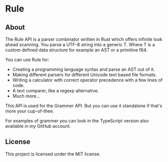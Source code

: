 Rule
====

About
-----
The Rule API is a parser combinator written in Rust which offers infinite look ahead scanning.
You parse a UTF-8 string into a generic T. Where T is a custom defined data structure for example an AST or a primitive f64. 

You can use Rule for:
* Creating a programming language syntax and parse an AST out of it.
* Making different parsers for different Unicode text based file formats.
* Writing a calculator with correct operator precedence with a few lines of code.
* A text comparer, like a regexp alternative.
* Much more...

This API is used for the Grammer API. But you can use it standalone if that's more your cup-of-thee.

For examples of grammer you can look in the TypeScript version also available in my GitHub account.

License
-------
This project is licensed under the MIT license.